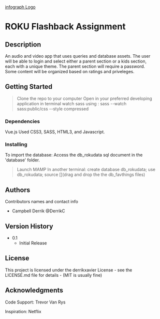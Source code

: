 [infograph Logo](/images/roku_Readme.svg)
# ROKU Flashback Assignment

## Description
An audio and video app that uses queries and database assets. The user will be able to login and select either a parent section or a kids section, each with a unique theme. The parent section will require a password. Some content will be organized based on ratings and priveleges. 


## Getting Started
 >Clone the repo to your computer
 >Open in your preferred developing application
 >in terminal watch sass using : sass --watch sass:public/css --style compressed

 
### Dependencies
Vue.js
Used CSS3, SASS, HTML3, and Javascript. 


### Installing


To import the database: 
Access the db_rokudata sql document in the 'database' folder.

> Launch MAMP
In another terminal:
> create database db_rokudata;
> use db_rokudata;
>source [](drag and drop the the db_favthings files)

## Authors

Contributors names and contact info

* Campbell Derrik @DerrikC


## Version History

* 0.1
    * Initial Release

## License

This project is licensed under the derrikxavier License - see the LICENSE.md file for details - (MIT is usually fine)

## Acknowledgments


Code Support: 
Trevor Van Rys

Inspiration: 
Netflix
